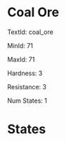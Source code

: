 # Coal Ore

TextId: coal_ore

MinId: 71

MaxId: 71

Hardness: 3

Resistance: 3


Num States: 1

# States
```

```